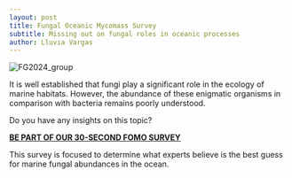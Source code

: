 ```yaml
---
layout: post
title: Fungal Oceanic Mycomass Survey
subtitle: Missing out on fungal roles in oceanic processes
author: Lluvia Vargas
---
```


<img src="https://FOMO-project.github.io/assets/img/Mycoloop.png" alt="FG2024_group" />

It is well established that fungi play a significant role in the ecology of marine habitats. However, the abundance of these enigmatic organisms in comparison with bacteria remains poorly understood.

Do you have any insights on this topic?

**[BE PART OF OUR 30-SECOND FOMO SURVEY](https://docs.google.com/forms/d/e/1FAIpQLSe2Foqz4VMbbeQojWvOOLiADWIbCs5Dtb0AjqMjC01AsrXp-A/viewform?pli=1)**

This survey is focused to determine what experts believe is the best guess for marine fungal abundances in the ocean.



